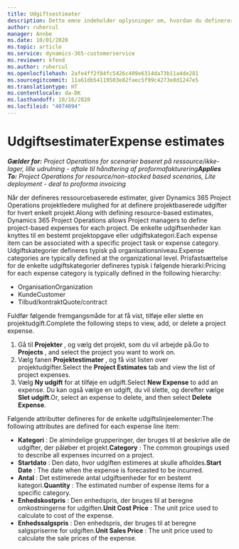 ```yaml
---
title: Udgiftsestimater
description: Dette emne indeholder oplysninger om, hvordan du definerer eller estimerer projektbaserede udgifter.
author: ruhercul
manager: Annbe
ms.date: 10/01/2020
ms.topic: article
ms.service: dynamics-365-customerservice
ms.reviewer: kfend
ms.author: ruhercul
ms.openlocfilehash: 2afe4ff2f84fc5426c409e6314da73b11a4de281
ms.sourcegitcommit: 11a61db54119503e82faec5f99c4273e8d1247e5
ms.translationtype: HT
ms.contentlocale: da-DK
ms.lasthandoff: 10/16/2020
ms.locfileid: "4074094"
---
```

# <a name="expense-estimates"></a><span data-ttu-id="950ee-103">Udgiftsestimater</span><span class="sxs-lookup"><span data-stu-id="950ee-103">Expense estimates</span></span>
<span data-ttu-id="950ee-104">_**Gælder for:** Project Operations for scenarier baseret på ressource/ikke-lager, lille udrulning - aftale til håndtering af proformafakturering_</span><span class="sxs-lookup"><span data-stu-id="950ee-104">_**Applies To:** Project Operations for resource/non-stocked based scenarios, Lite deployment - deal to proforma invoicing_</span></span>

<span data-ttu-id="950ee-105">Når der defineres ressourcebaserede estimater, giver Dynamics 365 Project Operations projektledere mulighed for at definere projektbaserede udgifter for hvert enkelt projekt.</span><span class="sxs-lookup"><span data-stu-id="950ee-105">Along with defining resource-based estimates, Dynamics 365 Project Operations allows Project managers to define project-based expenses for each project.</span></span> <span data-ttu-id="950ee-106">De enkelte udgiftsenheder kan knyttes til en bestemt projektopgave eller udgiftskategori.</span><span class="sxs-lookup"><span data-stu-id="950ee-106">Each expense item can be associated with a specific project task or expense category.</span></span> <span data-ttu-id="950ee-107">Udgiftskategorier defineres typisk på organisationsniveau.</span><span class="sxs-lookup"><span data-stu-id="950ee-107">Expense categories are typically defined at the organizational level.</span></span> <span data-ttu-id="950ee-108">Prisfastsættelse for de enkelte udgiftskategorier defineres typisk i følgende hierarki:</span><span class="sxs-lookup"><span data-stu-id="950ee-108">Pricing for each expense category is typically defined in the following hierarchy:</span></span>

- <span data-ttu-id="950ee-109">Organisation</span><span class="sxs-lookup"><span data-stu-id="950ee-109">Organization</span></span>
- <span data-ttu-id="950ee-110">Kunde</span><span class="sxs-lookup"><span data-stu-id="950ee-110">Customer</span></span>
- <span data-ttu-id="950ee-111">Tilbud/kontrakt</span><span class="sxs-lookup"><span data-stu-id="950ee-111">Quote/contract</span></span>

<span data-ttu-id="950ee-112">Fuldfør følgende fremgangsmåde for at få vist, tilføje eller slette en projektudgift.</span><span class="sxs-lookup"><span data-stu-id="950ee-112">Complete the following steps to view, add, or delete a project expense.</span></span>

1. <span data-ttu-id="950ee-113">Gå til **Projekter** , og vælg det projekt, som du vil arbejde på.</span><span class="sxs-lookup"><span data-stu-id="950ee-113">Go to **Projects** , and select the project you want to work on.</span></span>
2. <span data-ttu-id="950ee-114">Vælg fanen **Projektestimater** , og få vist listen over projektudgifter.</span><span class="sxs-lookup"><span data-stu-id="950ee-114">Select the **Project Estimates** tab and view the list of project expenses.</span></span>
3. <span data-ttu-id="950ee-115">Vælg **Ny udgift** for at tilføje en udgift.</span><span class="sxs-lookup"><span data-stu-id="950ee-115">Select **New Expense** to add an expense.</span></span> <span data-ttu-id="950ee-116">Du kan også vælge en udgift, du vil slette, og derefter vælge **Slet udgift**.</span><span class="sxs-lookup"><span data-stu-id="950ee-116">Or, select an expense to delete, and then select **Delete Expense**.</span></span>

<span data-ttu-id="950ee-117">Følgende attributter defineres for de enkelte udgiftslinjeelementer:</span><span class="sxs-lookup"><span data-stu-id="950ee-117">The following attributes are defined for each expense line item:</span></span>

- <span data-ttu-id="950ee-118">**Kategori** : De almindelige grupperinger, der bruges til at beskrive alle de udgifter, der påløber et projekt.</span><span class="sxs-lookup"><span data-stu-id="950ee-118">**Category** : The common groupings used to describe all expenses incurred on a project.</span></span>
- <span data-ttu-id="950ee-119">**Startdato** : Den dato, hvor udgiften estimeres at skulle afholdes.</span><span class="sxs-lookup"><span data-stu-id="950ee-119">**Start Date** : The date when the expense is forecasted to be incurred.</span></span>
- <span data-ttu-id="950ee-120">**Antal** : Det estimerede antal udgiftsenheder for en bestemt kategori.</span><span class="sxs-lookup"><span data-stu-id="950ee-120">**Quantity** : The estimated number of expense items for a specific category.</span></span>
- <span data-ttu-id="950ee-121">**Enhedskostpris** : Den enhedspris, der bruges til at beregne omkostningerne for udgiften.</span><span class="sxs-lookup"><span data-stu-id="950ee-121">**Unit Cost Price** : The unit price used to calculate to cost of the expense.</span></span>
- <span data-ttu-id="950ee-122">**Enhedssalgspris** : Den enhedspris, der bruges til at beregne salgspriserne for udgiften.</span><span class="sxs-lookup"><span data-stu-id="950ee-122">**Unit Sales Price** : The unit price used to calculate the sale prices of the expense.</span></span>

